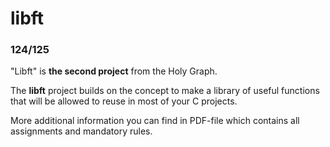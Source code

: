 # libft

### 124/125

"Libft" is **the second project** from the Holy Graph.

The **libft** project builds on the concept to make a library of useful functions that will be allowed to reuse in most of your C projects.

More additional information you can find in PDF-file which contains all assignments and mandatory rules.
